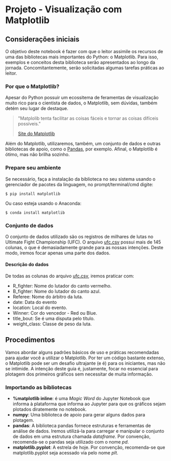 # Projeto - Visualização com Matplotlib

## Considerações iniciais

O objetivo deste notebook é fazer com que o leitor assimile os recursos de uma das bibliotecas mais importantes do Python: o Matplotlib. Para isso, exemplos e conceitos desta biblioteca serão apresentados ao longo da jornada. Concomitantemente, serão solicitadas algumas tarefas práticas ao leitor.

### Por que o Matplotlib?
Apesar do Python possuir um ecossitema de feramentas de visualização muito rico para o cientista de dados, o Matplotlib, sem dúvidas, também detém seu lugar de destaque.

> "Matplolib tenta facilitar as coisas fáceis e tornar as coisas difíceis possíveis."
>
> [Site do Matplotlib](https://matplotlib.org/)

Além do Matplotlib, utilizaremos, também, um conjunto de dados e outras bibliotecas de apoio, como o [Pandas](https://pandas.pydata.org/), por exemplo. Afinal, o Matplotlib é ótimo, mas não brilha sozinho.

### Prepare seu ambiente

Se necessário, faça a instalação da biblioteca no seu sistema usando o gerenciador de pacotes da linguagem, no prompt/terminal/cmd digite:
```
$ pip install matplotlib
```

Ou caso esteja usando o Anaconda:
```
$ conda install matplotlib
```

### Conjunto de dados
O conjunto de dados utilizado são os registros de milhares de lutas no Ultimate Fight Championship (UFC). O arquivo [ufc.csv](ufc.csv) possui mais de 145 colunas, o que é demasiadamente grande para as nossas intenções. Deste modo, iremos focar apenas uma parte dos dados.

#### Descrição do dados

De todas as colunas do arquivo [ufc.csv](ufc.csv), iremos praticar com:
- R_fighter: Nome do lutador do canto vermelho.
- B_fighter: Nome do lutador do canto azul.
- Referee: Nome do árbitro da luta.
- date: Data do evento
- location: Local do evento.
- Winner: Cor do vencedor - Red ou Blue.
- title_bout: Se é uma disputa pelo título.
- weight_class: Classe de peso da luta.

## Procedimentos

Vamos abordar alguns padrões básicos de uso e práticas recomendadas para ajudar você a utilizar o Matplotlib. Por ter um código bastante extenso, o Matplotlib pode ser um desafio ultrajante (e é) para os iniciantes, mas não se intimide. A intenção deste guia é, justamente, focar no essencial para plotagem dos primeiros gráficos sem necessitar de muita informação.

### Importando as bibliotecas
- **%matplotlib inline**: é uma *Magic Word* do Jupyter Notebook que informa à plataforma que informa ao Jupyter para que os gráficos sejam plotados diratemente no notebook.
- **numpy**: Uma biblioteca de apoio para gerar alguns dados para plotagem.
- **pandas**: A biblioteca pandas fornece estruturas e ferramentas de análise de dados. Iremos utilizá-la para carregar e manipular o conjunto de dados em uma estrutura chamada *dataframe*. Por convenção, recomenda-se o pandas seja utilizado com o nome *pd*.
- **matplotlib.pyplot**: A estrela de hoje. Por convenção, recomenda-se que matplotlib.pyplot seja acessado via pelo nome *plt*.
